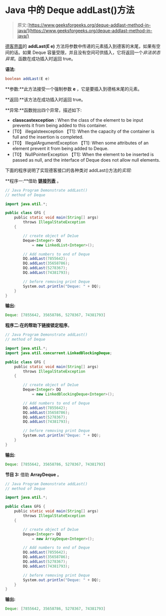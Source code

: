 # Java 中的 Deque addLast()方法

> 原文:[https://www.geeksforgeeks.org/deque-addlast-method-in-java/](https://www.geeksforgeeks.org/deque-addlast-method-in-java/)

[德客界面](https://www.geeksforgeeks.org/deque-interface-java-example/)的 **addLast(E e)** 方法将参数中传递的元素插入到德客的末尾，如果有空间的话。如果 Deque 容量受限，并且没有空间可供插入，它将返回一个*非法状态异常*。函数在成功插入时返回 true。

**语法:**

```java
boolean addLast(E e)
```

**参数:**此方法接受一个强制参数 **e** ，它是要插入到德格末尾的元素。

**返回:**该方法在成功插入时返回 true。

**异常:**函数抛出四个异常，描述如下:

*   **classcastexception** : When the class of the element to be input prevents it from being added to this container.
*   [T0】 illegalsteexception 【T1]: When the capacity of the container is full and the insertion is completed.
*   [T0】 IllegalArgumentException 【T1]: When some attributes of an element prevent it from being added to Deque.
*   [T0】 NullPointerException 【T1]: When the element to be inserted is passed as null, and the interface of Deque does not allow null elements.

下面的程序说明了实现德客接口的各种类对 addLast()方法的*实现:*

**程序一:**借助 [**链接列表**](https://www.geeksforgeeks.org/linked-list-in-java/) 。

```java
// Java Program Demonstrate addLast()
// method of Deque

import java.util.*;

public class GFG {
    public static void main(String[] args)
        throws IllegalStateException
    {

        // create object of De1ue
        Deque<Integer> DQ
            = new LinkedList<Integer>();

        // Add numbers to end of Deque
        DQ.addLast(7855642);
        DQ.addLast(35658786);
        DQ.addLast(5278367);
        DQ.addLast(74381793);

        // before removing print Deque
        System.out.println("Deque: " + DQ);
    }
}
```

**输出:**

```java
Deque: [7855642, 35658786, 5278367, 74381793]

```

**程序二:**在**的帮助下链接锁定程序**。

```java
// Java Program Demonstrate addLast()
// method of Deque

import java.util.*;
import java.util.concurrent.LinkedBlockingDeque;

public class GFG {
    public static void main(String[] args)
        throws IllegalStateException
    {

        // create object of De1ue
        Deque<Integer> DQ
            = new LinkedBlockingDeque<Integer>();

        // Add numbers to end of Deque
        DQ.addLast(7855642);
        DQ.addLast(35658786);
        DQ.addLast(5278367);
        DQ.addLast(74381793);

        // before removing print Deque
        System.out.println("Deque: " + DQ);
    }
}
```

**输出:**

```java
Deque: [7855642, 35658786, 5278367, 74381793]

```

**节目 3:** 借助 **ArrayDeque** 。

```java
// Java Program Demonstrate addLast()
// method of Deque

import java.util.*;

public class GFG {
    public static void main(String[] args)
        throws IllegalStateException
    {

        // create object of De1ue
        Deque<Integer> DQ
            = new ArrayDeque<Integer>();

        // Add numbers to end of Deque
        DQ.addLast(7855642);
        DQ.addLast(35658786);
        DQ.addLast(5278367);
        DQ.addLast(74381793);

        // before removing print Deque
        System.out.println("Deque: " + DQ);
    }
}
```

**输出:**

```java
Deque: [7855642, 35658786, 5278367, 74381793]

```